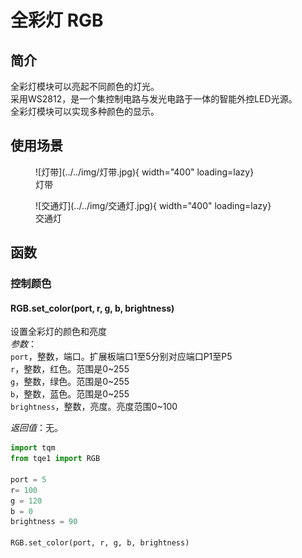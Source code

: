 # 全彩灯 RGB

## 简介

全彩灯模块可以亮起不同颜色的灯光。<br>
采用WS2812，是一个集控制电路与发光电路于一体的智能外控LED光源。<br>
全彩灯模块可以实现多种颜色的显示。

## 使用场景

<figure markdown>
  ![灯带](../../img/灯带.jpg){ width="400" loading=lazy}
  <figcaption>灯带</figcaption>
</figure>
<figure markdown>
  ![交通灯](../../img/交通灯.jpg){ width="400" loading=lazy}
  <figcaption>交通灯</figcaption>
</figure>

## 函数

### 控制颜色

#### RGB.set_color(port, r, g, b, brightness)

设置全彩灯的颜色和亮度<br>
*参数*：<br>
`port`，整数，端口。扩展板端口1至5分别对应端口P1至P5<br>
`r`，整数，红色。范围是0~255<br>
`g`，整数，绿色。范围是0~255<br>
`b`，整数，蓝色。范围是0~255<br>
`brightness`，整数，亮度。亮度范围0~100

*返回值*：无。

```py
import tqm
from tqe1 import RGB

port = 5
r= 100
g = 120
b = 0
brightness = 90

RGB.set_color(port, r, g, b, brightness)

```
